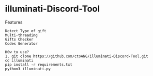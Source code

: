 # illuminati-Discord-Tool 
Features

    Detect Type of gift
    Multi-threading
    Gifts Checker
    Codes Generator
    
    H0w to use? 
    1. git clone https://github.com/ctoANG/illuminati-Discord-Tool.git
    cd illuminati
    pip install -r requirements.txt 
    python3 illuminati.py
    
